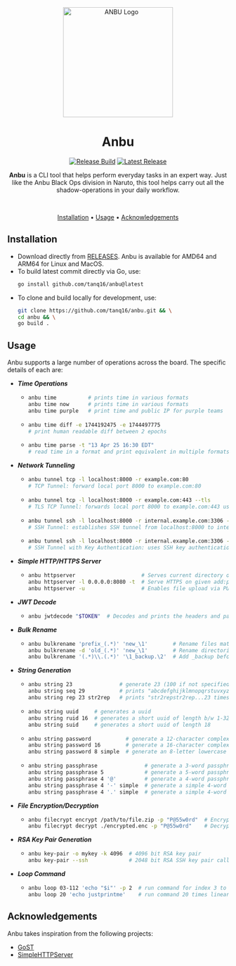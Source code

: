 <div align="center">
  <img src=".github/assets/logo.png" alt="ANBU Logo" width="250"/>

  <h1 align="center">Anbu</h1>

  <a href="https://github.com/tanq16/anbu/actions/workflows/release.yml"><img src="https://github.com/tanq16/anbu/actions/workflows/release.yml/badge.svg" alt="Release Build"></a>&nbsp;<a href="https://github.com/tanq16/anbu/releases/latest"><img src="https://img.shields.io/github/v/release/tanq16/anbu" alt="Latest Release"></a><br>

  <p><b>Anbu</b> is a CLI tool that helps perform everyday tasks in an expert way. Just like the Anbu Black Ops division in Naruto, this tool helps carry out all the shadow-operations in your daily workflow.</p><br>
  
  <a href="#installation">Installation</a> &bull; <a href="#usage">Usage</a> &bull; <a href="#acknowledgements">Acknowledgements</a><br>
</div>

## Installation

- Download directly from [RELEASES](https://github.com/Tanq16/anbu/releases). Anbu is available for AMD64 and ARM64 for Linux and MacOS.
- To build latest commit directly via Go, use:
  ```bash
  go install github.com/tanq16/anbu@latest
  ```
- To clone and build locally for development, use:
  ```bash
  git clone https://github.com/tanq16/anbu.git && \
  cd anbu && \
  go build .
  ```

## Usage

Anbu supports a large number of operations across the board. The specific details of each are:

- ***Time Operations***
  - ```bash
    anbu time          # prints time in various formats
    anbu time now      # prints time in various formats
    anbu time purple   # print time and public IP for purple teams
    ```
  - ```bash
    anbu time diff -e 1744192475 -e 1744497775
    # print human readable diff between 2 epochs
    ```
  - ```bash
    anbu time parse -t "13 Apr 25 16:30 EDT"
    # read time in a format and print equivalent in multiple formats
    ```
- ***Network Tunneling***
  - ```bash
    anbu tunnel tcp -l localhost:8000 -r example.com:80
    # TCP Tunnel: forward local port 8000 to example.com:80
    ```
  - ```bash
    anbu tunnel tcp -l localhost:8000 -r example.com:443 --tls
    # TLS TCP Tunnel: forwards local port 8000 to example.com:443 using TLS
    ```
  - ```bash
    anbu tunnel ssh -l localhost:8000 -r internal.example.com:3306 -s ssh.example.com:22 -u username -p password
    # SSH Tunnel: establishes SSH tunnel from localhost:8000 to internal.example.com:3306 via SSH server
    ```
  - ```bash
    anbu tunnel ssh -l localhost:8000 -r internal.example.com:3306 -s ssh.example.com:22 -u username -k ~/.ssh/mykey
    # SSH Tunnel with Key Authentication: uses SSH key authentication instead of password
    ```
- ***Simple HTTP/HTTPS Server***
  - ```bash
    anbu httpserver                     # Serves current directory on http://localhost:8000
    anbu httpserver -l 0.0.0.0:8080 -t  # Serve HTTPS on given add:port with a self-signed cert
    anbu httpserver -u                  # Enables file upload via PUT requests
    ```
- ***JWT Decode***
  - ```bash
    anbu jwtdecode "$TOKEN"  # Decodes and prints the headers and payload values in a table
    ```
- ***Bulk Rename***
  - ```bash
    anbu bulkrename 'prefix_(.*)' 'new_\1'        # Rename files matching regex pattern
    anbu bulkrename -d 'old_(.*)' 'new_\1'        # Rename directories instead of files
    anbu bulkrename '(.*)\\.(.*)' '\1_backup.\2'  # Add _backup before extension
    ```
- ***String Generation***
  - ```bash
    anbu string 23               # generate 23 (100 if not specified) random alphanumeric chars
    anbu string seq 29           # prints "abcdefghijklmnopqrstuvxyz" until desired length
    anbu string rep 23 str2rep   # prints "str2repstr2rep...23 times"
    ```
  - ```bash
    anbu string uuid     # generates a uuid
    anbu string ruid 16  # generates a short uuid of length b/w 1-32
    anbu string suid     # generates a short uuid of length 18
    ```
  - ```bash
    anbu string password           # generate a 12-character complex password
    anbu string password 16        # generate a 16-character complex password
    anbu string password 8 simple  # generate an 8-letter lowercase password
    ```
  - ```bash
    anbu string passphrase               # generate a 3-word passphrase with hyphens
    anbu string passphrase 5             # generate a 5-word passphrase with hyphens
    anbu string passphrase 4 '@'         # generate a 4-word passphrase with period separators
    anbu string passphrase 4 '-' simple  # generate a simple 4-word lowercase passphrase
    anbu string passphrase 4 '.' simple  # generate a simple 4-word passphrase with numbers and capitalization
    ```
- ***File Encryption/Decryption***
  - ```bash
    anbu filecrypt encrypt /path/to/file.zip -p "P@55w0rd"  # Encrypt a file
    anbu filecrypt decrypt ./encrypted.enc -p "P@55w0rd"    # Decrypt a file
    ```
- ***RSA Key Pair Generation***
  - ```bash
    anbu key-pair -o mykey -k 4096  # 4096 bit RSA key pair
    anbu key-pair --ssh             # 2048 bit RSA SSH key pair called anbu-key.*
    ```
- ***Loop Command***
  - ```bash
    anbu loop 03-112 'echo "$i"' -p 2  # run command for index 3 to 112 as 003, 004, ...
    anbu loop 20 'echo justprintme'    # run command 20 times linearly
    ```

## Acknowledgements

Anbu takes inspiration from the following projects:

- [GoST](https://github.com/ginuerzh/gost)
- [SimpleHTTPServer](https://github.com/projectdiscovery/simplehttpserver)
